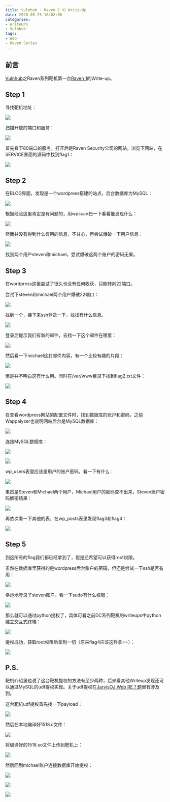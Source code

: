 ```yaml
---
title: Vulnhub - Raven 1 の Write-Up
date: 2020-05-25 16:02:08
categories:
- WriteUPs
- Vulnhub
tags:
- Web
- Raven Series
---
```

## 前言

[Vulnhub](https://www.vulnhub.com/)之Raven系列靶机第一台[Raven 1](https://www.vulnhub.com/entry/raven-1,256/)的Write-up。

<!-- more -->

## Step 1

寻找靶机地址：

![](/img/Raven-1/Raven-1-1.png)

扫描开放的端口和服务：

![](/img/Raven-1/Raven-1-2.png)

首先看下80端口的服务，打开后是Raven Security公司的网站，浏览下网站，在SERVICE界面的源码中找到flag1：

![](/img/Raven-1/Raven-1-3.png)

## Step 2

在BLOG界面，发现是一个wordpress搭建的站点，后台数据库为MySQL：

![](/img/Raven-1/Raven-1-4.png)

根据经验这里肯定是有问题的，用wpscan扫一下看看能发现什么：

![](/img/Raven-1/Raven-1-5.png)

然而并没有得到什么有用的信息，不甘心，再尝试爆破一下用户信息：

![](/img/Raven-1/Raven-1-6.png)

找到两个用户steven和michael，尝试爆破这两个账户的密码无果。

## Step 3

在wordpress这里尝试了很久也没有任何收获，只能转向22端口。

尝试下steven和michael两个用户爆破22端口：

![](/img/Raven-1/Raven-1-7.png)

找到一个，接下来ssh登录一下，找找有什么信息。

![](/img/Raven-1/Raven-1-8.png)

登录后提示我们有新的邮件，去找一下这个邮件在哪里：

![](/img/Raven-1/Raven-1-9.png)

然后看一下michael这封邮件内容，有一个比较有趣的片段：

![](/img/Raven-1/Raven-1-10.png)

但是并不明白这有什么用。同时在/var/www目录下找到flag2.txt文件：

![](/img/Raven-1/Raven-1-11.png)

## Step 4

在查看wordpress网站的配置文件时，找到数据库的账户和密码，之前Wappalyzer也说明网站后台是MySQL数据库：

![](/img/Raven-1/Raven-1-12.png)

连接MySQL数据库：

![](/img/Raven-1/Raven-1-13.png)

![](/img/Raven-1/Raven-1-14.png)

wp_users表里应该是用户的账户密码，看一下有什么：

![](/img/Raven-1/Raven-1-15.png)

果然是Steven和Michael两个用户，Michael用户的密码查不出来，Steven账户密码解密结果：

![](/img/Raven-1/Raven-1-16.png)

再依次看一下其他的表，在wp_posts表里发现flag3和flag4：

![](/img/Raven-1/Raven-1-17.png)

## Step 5

到这所有的flag我们都已经拿到了，但是还希望可以获得root权限。

虽然在数据库里获得的是wordpress后台账户的密码，但还是尝试一下ssh是否有用：

![](/img/Raven-1/Raven-1-18.png)

幸运地登录了steven账户，看一下sudo有什么权限：

![](/img/Raven-1/Raven-1-19.png)

那么就可以通过python提权了，具体可看之前DC系列靶机的writeups中python建立交互式终端：

![](/img/Raven-1/Raven-1-20.png)

提权成功，获取root权限后拿到一切（原来flag4应该这样拿==）：

![](/img/Raven-1/Raven-1-21.png)


## P.S.

靶机介绍里也说了这台靶机提权的方法有至少两种，后来看其他Writeup发现还可以通过MySQL的udf提权实现。关于udf提权在[JarvisOJ Web RE？题](https://coldwave96.github.io/2020/05/01/JarvisOJ-WEB-2/#RE)里有涉及到。

这台靶机udf提权首先找一下payload：

![](/img/Raven-1/Raven-1-22.png)

然后在本地编译好1518.c文件：

![](/img/Raven-1/Raven-1-23.png)

将编译好的1518.so文件上传到靶机上：

![](/img/Raven-1/Raven-1-24.png)

然后回到michael账户连接数据库开始提权：

![](/img/Raven-1/Raven-1-25.png)

![](/img/Raven-1/Raven-1-26.png)

![](/img/Raven-1/Raven-1-27.png)
